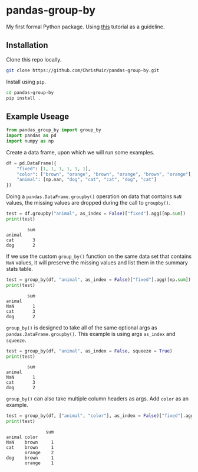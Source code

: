 # pandas-group-by

My first formal Python package. Using [this](https://python-packaging.readthedocs.io/en/latest/) tutorial as a guideline.

## Installation

Clone this repo locally.
```sh
git clone https://github.com/ChrisMuir/pandas-group-by.git
```

Install using `pip`.
```sh
cd pandas-group-by
pip install .
```

## Example Useage

```py
from pandas_group_by import group_by
import pandas as pd
import numpy as np
```

Create a data frame, upon which we will run some examples.
```py
df = pd.DataFrame({
    "fixed": [1, 1, 1, 1, 1, 1], 
    "color": ["brown", "orange", "brown", "orange", "brown", "orange"], 
    "animal": [np.nan, "dog", "cat", "cat", "dog", "cat"]
})
```

Doing a `pandas.DataFrame.groupby()` operation on data that contains `NaN` values, 
the missing values are dropped during the call to `groupby()`.
```py
test = df.groupby("animal", as_index = False)["fixed"].agg([np.sum])
print(test)
```
```
        sum
animal     
cat       3
dog       2
```

If we use the custom `group_by()` function on the same data set that contains 
`NaN` values, it will preserve the missing values and list them in the summary 
stats table.
```py
test = group_by(df, "animal", as_index = False)["fixed"].agg([np.sum])
print(test)
```
```
        sum
animal     
NaN       1
cat       3
dog       2
```

`group_by()` is designed to take all of the same optional args as `pandas.DataFrame.groupby()`. 
This example is using args `as_index` and `squeeze`.
```py
test = group_by(df, "animal", as_index = False, squeeze = True)
print(test)
```
```
        sum
animal     
NaN       1
cat       3
dog       2
```

`group_by()` can also take multiple column headers as args. Add `color` as an example.
```py
test = group_by(df, ["animal", "color"], as_index = False)["fixed"].agg([np.sum])
print(test)
```
```
               sum
animal color      
NaN    brown     1
cat    brown     1
       orange    2
dog    brown     1
       orange    1
```
